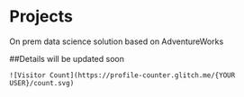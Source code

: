 # Projects
On prem data science solution based on AdventureWorks

##Details will be updated soon
```
![Visitor Count](https://profile-counter.glitch.me/{YOUR USER}/count.svg)
```

